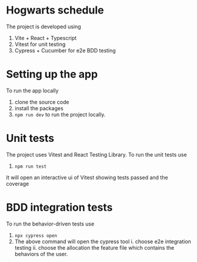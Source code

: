 # Hogwarts schedule

The project is developed using
   1. Vite + React + Typescript
   2. Vitest for unit testing
   3. Cypress + Cucumber for e2e BDD testing

# Setting up the app
To run the app locally
1. clone the source code
2. install the packages
3. `npm run dev` to run the project locally.

# Unit tests
The project uses Vitest and React Testing Library.
To run the unit tests use
1. `npm run test`

It will open an interactive ui of Vitest showing tests passed and the coverage 

# BDD integration tests
To run the behavior-driven tests use
1. `npx cypress open`
2. The above command will open the cypress tool
   i. choose e2e integration testing
   ii. choose the allocation the feature file which contains the behaviors of the user.



